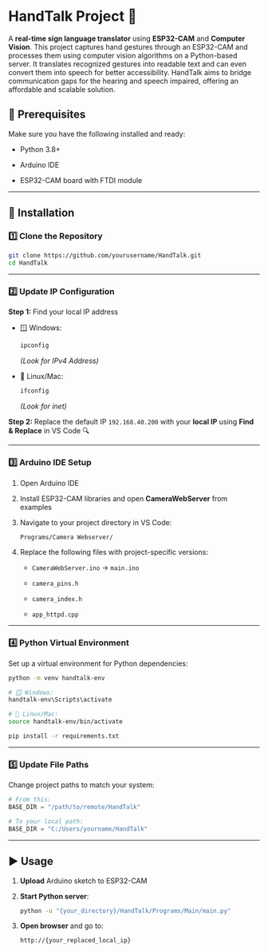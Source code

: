 
#  HandTalk Project 🤟

A **real-time sign language translator** using **ESP32-CAM**  and **Computer Vision**. 
This project captures hand gestures through an ESP32-CAM and processes them using computer vision algorithms on a Python-based server. It translates recognized gestures into readable text and can even convert them into speech for better accessibility. HandTalk aims to bridge communication gaps for the hearing and speech impaired, offering an affordable and scalable solution.

## 🔧 Prerequisites

Make sure you have the following installed and ready:

-   Python 3.8+
    
-   Arduino IDE
    
-   ESP32-CAM board with FTDI module
    

----------

## 🚀 Installation

### 1️⃣ Clone the Repository

```bash
git clone https://github.com/yourusername/HandTalk.git
cd HandTalk

```

----------

### 2️⃣ Update IP Configuration

**Step 1:** Find your local IP address

-   🪟 Windows:
    
    ```bash
    ipconfig
    
    ```
    
    _(Look for IPv4 Address)_
    
-   🍎 Linux/Mac:
    
    ```bash
    ifconfig
    
    ```
    
    _(Look for inet)_
    

**Step 2:** Replace the default IP `192.168.40.200` with your **local IP** using **Find & Replace** in VS Code 🔍

----------

### 3️⃣ Arduino IDE Setup

1.  Open Arduino IDE
    
2.  Install ESP32-CAM libraries and open **CameraWebServer** from examples
    
3.  Navigate to your project directory in VS Code:
    
    ```bash
    Programs/Camera Webserver/
    
    ```
    
4.  Replace the following files with project-specific versions:
    
    -   `CameraWebServer.ino` → `main.ino`
        
    -   `camera_pins.h`
        
    -   `camera_index.h`
        
    -   `app_httpd.cpp`
        

----------

### 4️⃣ Python Virtual Environment

Set up a virtual environment for Python dependencies:

```bash
python -m venv handtalk-env

# 🪟 Windows:
handtalk-env\Scripts\activate

# 🐧 Linux/Mac:
source handtalk-env/bin/activate

pip install -r requirements.txt

```

----------

### 5️⃣ Update File Paths 

Change project paths to match your system:

```python
# From this:
BASE_DIR = "/path/to/remote/HandTalk"

# To your local path:
BASE_DIR = "C:/Users/yourname/HandTalk"

```

----------

## ▶️ Usage

1.  **Upload** Arduino sketch to ESP32-CAM
    
2.  **Start Python server**:
    
    ```bash
    python -u "{your_directory}/HandTalk/Programs/Main/main.py"
    
    ```
    
3.  **Open browser** and go to:
    
    ```
    http://{your_replaced_local_ip}
    
    ```
